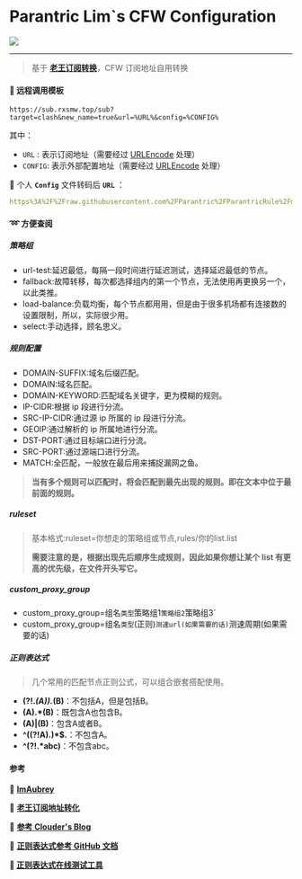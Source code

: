# Parantric Lim`s CFW Configuration

![](https://raw.githubusercontent.com/Parantric/picture-bed/main/202206170400938.jpg)

------

> 基于 **[老王订阅转换](https://sub.rxsmw.top/)**，CFW 订阅地址自用转换

####  :rocket: 远程调用模板

```
https://sub.rxsmw.top/sub?target=clash&new_name=true&url=%URL%&config=%CONFIG%
```

其中：

- `URL` : 表示订阅地址（需要经过 [URLEncode](https://www.urlencoder.org/) 处理）
- `CONFIG`: 表示外部配置地址（需要经过 [URLEncode](https://www.urlencoder.org/) 处理）

:bell: 个人 **`Config`** 文件转码后 **`URL`** ：

```yaml
https%3A%2F%2Fraw.githubusercontent.com%2FParantric%2FParantricRule%2Fmain%2FParantricRuleProfile.ini
```

#### :loop: 方便查阅

##### 策略组

- url-test:延迟最低，每隔一段时间进行延迟测试，选择延迟最低的节点。
- fallback:故障转移，每次都选择组内的第一个节点，无法使用再更换另一个，以此类推。
- load-balance:负载均衡，每个节点都用用，但是由于很多机场都有连接数的设置限制，所以，实际很少用。
- select:手动选择，顾名思义。

##### 规则配置

- DOMAIN-SUFFIX:域名后缀匹配。
- DOMAIN:域名匹配。
- DOMAIN-KEYWORD:匹配域名关键字，更为模糊的规则。
- IP-CIDR:根据 ip 段进行分流。
- SRC-IP-CIDR:通过源 ip 所属的 ip 段进行分流。
- GEOIP:通过解析的 ip 所属地进行分流。
- DST-PORT:通过目标端口进行分流。
- SRC-PORT:通过源端口进行分流。
- MATCH:全匹配，一般放在最后用来捕捉漏网之鱼。

> **当有多个规则可以匹配时，将会匹配到最先出现的规则。即在文本中位于最前面的规则。**

##### ruleset

> 基本格式:ruleset=你想走的策略组或节点,rules/你的list.list
>
> **需要注意的是，根据出现先后顺序生成规则，因此如果你想让某个 list 有更高的优先级，在文件开头写它。**

##### custom_proxy_group

- custom_proxy_group=组名`类型`策略组1`策略组2`策略组3`
- custom_proxy_group=组名`类型`(正则)`测速url(如果需要的话)`测速周期(如果需要的话)

##### 正则表达式

> 几个常用的匹配节点正则公式，可以组合嵌套搭配使用。

- **(?!.*(A)).*(B)**：不包括A，但是包括B。
- **(A).*(B)**：既包含A也包含B。
- **(A)|(B)**：包含A或者B。
- **^((?!A).)*$.**：不包含A。
- **^(?!.*abc)**：不包含abc。

#### 参考

:bookmark: [**ImAubrey**](https://github.com/ImAubrey/ImAubrey)

:bookmark: [**老王订阅地址转化**](https://sub.rxsmw.top/)

:bookmark: [**参考 Clouder's Blog**](https://www.codein.icu/clashtutorial/)

:bookmark: [**正则表达式参考 GitHub 文档**](https://github.com/ziishaned/learn-regex/blob/master/translations/README-cn.md)

**:bookmark: [正则表达式在线测试工具](http://www.regexp.cn/Regex)**
